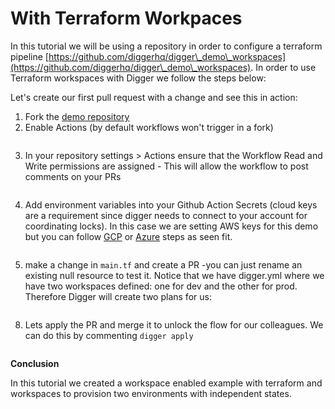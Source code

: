 # With Terraform Workpaces

In this tutorial we will be using a repository in order to configure a terraform pipeline [https://github.com/diggerhq/digger\_demo\_workspaces](https://github.com/diggerhq/digger\_demo\_workspaces). In order to use Terraform workspaces with Digger we follow the steps below:

Let's create our first pull request with a change and see this in action:

1. Fork the [demo repository](https://github.com/diggerhq/digger\_demo\_workspaces)
2. Enable Actions (by default workflows won't trigger in a fork)

<figure><img src="../.gitbook/assets/image (3).png" alt=""><figcaption></figcaption></figure>

3. In your repository settings > Actions ensure that the Workflow Read and Write permissions are assigned - This will allow the workflow to post comments on your PRs

<figure><img src="../.gitbook/assets/image (1).png" alt=""><figcaption></figcaption></figure>

4.  Add environment variables into your Github Action Secrets (cloud keys are a requirement since digger needs to connect to your account for coordinating locks).  In this case we are setting AWS keys for this demo but you can follow [GCP](https://diggerhq.gitbook.io/digger-docs/cloud-providers/gcp) or [Azure](https://diggerhq.gitbook.io/digger-docs/cloud-providers/azure) steps as seen fit.



    <figure><img src="../.gitbook/assets/image (2).png" alt=""><figcaption></figcaption></figure>
5. make a change in `main.tf` and create a PR -you can just rename an existing null resource to test it. Notice that we have digger.yml where we have two workspaces defined: one for dev and the other for prod. Therefore Digger will create two plans for us:

<figure><img src="../.gitbook/assets/Screen Shot 2023-03-30 at 5.22.39 PM.png" alt=""><figcaption></figcaption></figure>



8. Lets apply the PR and merge it to unlock the flow for our colleagues. We can do this by commenting `digger apply`

<figure><img src="../.gitbook/assets/Screen Shot 2023-03-30 at 4.32.40 PM.png" alt=""><figcaption></figcaption></figure>

**Conclusion**

In this tutorial we created a workspace enabled example with terraform and workspaces to provision two environments with independent states.

